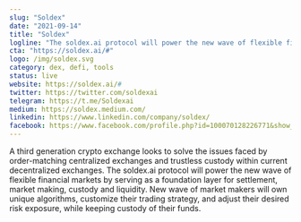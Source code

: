 ```yaml
---
slug: "Soldex"
date: "2021-09-14"
title: "Soldex"
logline: "The soldex.ai protocol will power the new wave of flexible financial markets by serving as a foundation layer for settlement, market making, custody and liquidity."
cta: "https://soldex.ai/#"
logo: /img/soldex.svg
category: dex, defi, tools
status: live
website: https://soldex.ai/#
twitter: https://twitter.com/soldexai
telegram: https://t.me/Soldexai
medium: https://soldex.medium.com/
linkedin: https://www.linkedin.com/company/soldex/
facebook: https://www.facebook.com/profile.php?id=100070128226771&show_switched_toast=true
---
```


A third generation crypto exchange looks to solve the issues faced by order-matching centralized exchanges and trustless custody within current decentralized exchanges.
The soldex.ai protocol will power the new wave of flexible financial markets by serving as a foundation layer for settlement, market making, custody and liquidity. New wave of market makers will own unique algorithms, customize their trading strategy, and adjust their desired risk exposure, while keeping custody of their funds.
